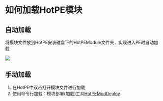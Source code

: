 # 如何加载HotPE模块

## 自动加载
将模块文件放到HotPE安装磁盘下的HotPEModule文件夹，实现进入PE时自动加载

![](https://i.hotpe.top/i/2022/05/02/10elcqf.png)

## 手动加载
1. 在HotPE中双击打开模块文件进行加载
2. 使用命令行加载：模块部署(加载)工具[HotPEModDeploy](https://docs.hotpe.top/devdoc/shifthpm.html#%E6%80%9D%E8%B7%AF)



